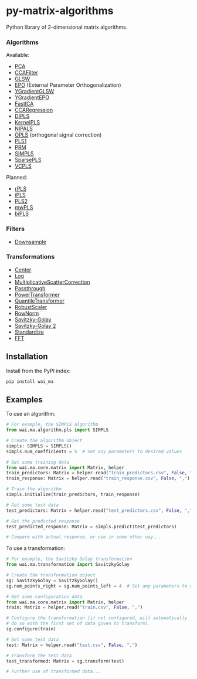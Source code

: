 # py-matrix-algorithms

Python library of 2-dimensional matrix algorithms.

### Algorithms

Available:

* [PCA](https://web.archive.org/web/20160630035830/http://statmaster.sdu.dk:80/courses/ST02/module05/module.pdf)
* [CCAFilter](http://citeseerx.ist.psu.edu/viewdoc/summary?doi=10.1.1.30.16)
* [GLSW](http://wiki.eigenvector.com/index.php?title=Advanced_Preprocessing:_Multivariate_Filtering#GLSW_Algorithm)
* [EPO](http://wiki.eigenvector.com/index.php?title=Advanced_Preprocessing:_Multivariate_Filtering#External_Parameter_Orthogonalization_.28EPO.29) (External Parameter Orthogonalization)
* [YGradientGLSW](http://wiki.eigenvector.com/index.php?title=Advanced_Preprocessing:_Multivariate_Filtering#GLSW_Algorithm)
* [YGradientEPO](http://wiki.eigenvector.com/index.php?title=Advanced_Preprocessing:_Multivariate_Filtering#External_Parameter_Orthogonalization_.28EPO.29)
* [FastICA](https://www.cs.helsinki.fi/u/ahyvarin/papers/bookfinal_ICA.pdf)
* [CCARegression]()
* [DIPLS](https://pubs.acs.org/doi/10.1021/acs.analchem.8b00498)
* [KernelPLS](http://www.plantbreeding.wzw.tum.de/fileadmin/w00bdb/www/kraemer/icml_kernelpls.pdf)
* [NIPALS](http://www.statsoft.com/textbook/partial-least-squares/#NIPALS)
* [OPLS](https://www.r-bloggers.com/evaluation-of-orthogonal-signal-correction-for-pls-modeling-osc-pls-and-opls/) (orthogonal signal correction)
* [PLS1](https://web.archive.org/web/20081001154431/http://statmaster.sdu.dk:80/courses/ST02/module07/module.pdf)
* [PRM]()
* [SIMPLS](http://www.statsoft.com/textbook/partial-least-squares/#SIMPLS)
* [SparsePLS](https://www.ncbi.nlm.nih.gov/pmc/articles/PMC2810828/)
* [VCPLS](http://or.nsfc.gov.cn/bitstream/00001903-5/485833/1/1000013952154.pdf)

Planned:

* [rPLS](https://www.researchgate.net/publication/259536250_Recursive_weighted_partial_least_squares_rPLS_An_efficient_variable_selection_method_using_PLS)
* [iPLS](https://www.researchgate.net/publication/247776629_Interval_Partial_Least-Squares_Regression_iPLS_A_Comparative_Chemometric_Study_with_an_Example_from_Near-Infrared_Spectroscopy)
* [PLS2](https://web.archive.org/web/20160702070233/http://statmaster.sdu.dk/courses/ST02/module08/module.pdf)
* [mwPLS]()
* [biPLS](https://www.academia.edu/14468430/Sequential_application_of_backward_interval_partial_least_squares_and_genetic_algorithms_for_the_selection_of_relevant_spectral_regions)

### Filters

* [Downsample]()

### Transformations

* [Center]()
* [Log]()
* [MultiplicativeScatterCorrection]()
* [Passthrough]()
* [PowerTransformer](https://scikit-learn.org/stable/modules/generated/sklearn.preprocessing.PowerTransformer.html)
* [QuantileTransformer](https://scikit-learn.org/stable/modules/generated/sklearn.preprocessing.QuantileTransformer.html)
* [RobustScaler](https://scikit-learn.org/stable/modules/generated/sklearn.preprocessing.RobustScaler.html)
* [RowNorm]()
* [Savitzky-Golay]()
* [Savitzky-Golay 2]()
* [Standardize]()
* [FFT]()

## Installation

Install from the PyPI index:

```bash
pip install wai_ma
```

## Examples

To use an algorithm:

```python
# For example, the SIMPLS algorithm
from wai.ma.algorithm.pls import SIMPLS

# Create the algorithm object
simpls: SIMPLS = SIMPLS()
simpls.num_coefficients = 5  # Set any parameters to desired values

# Get some training data
from wai.ma.core.matrix import Matrix, helper
train_predictors: Matrix = helper.read("train_predictors.csv", False, ",")
train_response: Matrix = helper.read("train_response.csv", False, ",")

# Train the algorithm
simpls.initialize(train_predictors, train_response)

# Get some test data
test_predictors: Matrix = helper.read("test_predictors.csv", False, ",")

# Get the predicted response
test_predicted_response: Matrix = simpls.predict(test_predictors)

# Compare with actual response, or use in some other way...
```

To use a transformation:

```python
# For example, the Savitzky-Golay transformation
from wai.ma.transformation import SavitzkyGolay

# Create the transformation object
sg: SavitzkyGolay = SavitzkyGolay()
sg.num_points_right = sg.num_points_left = 4  # Set any parameters to desired values

# Get some configuration data
from wai.ma.core.matrix import Matrix, helper
train: Matrix = helper.read("train.csv", False, ",")

# Configure the transformation (if not configured, will automatically
# do so with the first set of data given to transform). 
sg.configure(train)

# Get some test data
test: Matrix = helper.read("test.csv", False, ",")

# Transform the test data
test_transformed: Matrix = sg.transform(test)

# Further use of transformed data...
```
